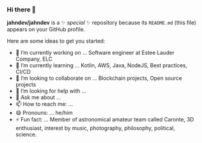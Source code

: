 ### Hi there 👋

**jahndev/jahndev** is a ✨ _special_ ✨ repository because its `README.md` (this file) appears on your GitHub profile.

Here are some ideas to get you started:

- 🔭 I’m currently working on ...
Software engineer at Estee Lauder Company, ELC
- 🌱 I’m currently learning ...
Kotlin, AWS, Java, NodeJS, Best practices, CI/CD 
- 👯 I’m looking to collaborate on ...
Blockchain projects, Open source projects
- 🤔 I’m looking for help with ...
- 💬 Ask me about ...
- 📫 How to reach me: ...
- 😄 Pronouns: ...
he/him
- ⚡ Fun fact: ...
Member of astronomical amateur team called Caronte, 3D enthusiast, interest by music, photography, philosophy, political, science.
